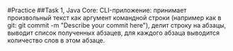 #Practice 
##Task 1, Java Core:
CLI-приложение: принимает произвольный текст как аргумент командной строки (например как в git: git commit -m "Describe your commit here"), делит строку на абзацы, выводит список полученных абзацев, для каждого абзаца выводится количество слов в этом абзаце. 
